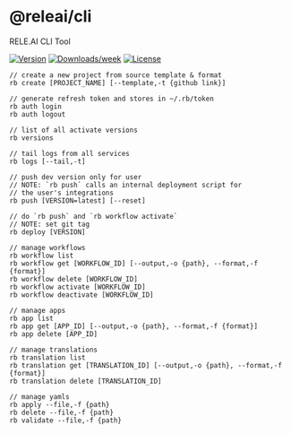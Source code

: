 @releai/cli
===========

RELE.AI CLI Tool

[![Version](https://img.shields.io/npm/v/@releai/cli.svg)](https://npmjs.org/package/@releai/cli)
[![Downloads/week](https://img.shields.io/npm/dw/@releai/cli.svg)](https://npmjs.org/package/@releai/cli)
[![License](https://img.shields.io/npm/l/@releai/cli.svg)](https://github.com/rele-ai/cli/blob/master/package.json)

```
// create a new project from source template & format
rb create [PROJECT_NAME] [--template,-t {github link}]

// generate refresh token and stores in ~/.rb/token
rb auth login
rb auth logout

// list of all activate versions
rb versions

// tail logs from all services
rb logs [--tail,-t]

// push dev version only for user
// NOTE: `rb push` calls an internal deployment script for
// the user's integrations
rb push [VERSION=latest] [--reset]

// do `rb push` and `rb workflow activate`
// NOTE: set git tag
rb deploy [VERSION]

// manage workflows
rb workflow list
rb workflow get [WORKFLOW_ID] [--output,-o {path}, --format,-f {format}]
rb workflow delete [WORKFLOW_ID]
rb workflow activate [WORKFLOW_ID]
rb workflow deactivate [WORKFLOW_ID]

// manage apps
rb app list
rb app get [APP_ID] [--output,-o {path}, --format,-f {format}]
rb app delete [APP_ID]

// manage translations
rb translation list
rb translation get [TRANSLATION_ID] [--output,-o {path}, --format,-f {format}]
rb translation delete [TRANSLATION_ID]

// manage yamls
rb apply --file,-f {path}
rb delete --file,-f {path}
rb validate --file,-f {path}
```